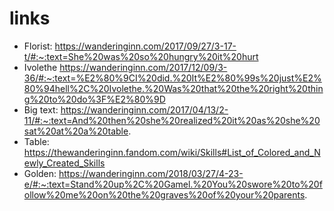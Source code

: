 # links


* Florist: https://wanderinginn.com/2017/09/27/3-17-t/#:~:text=She%20was%20so%20hungry%20it%20hurt
* Ivolethe https://wanderinginn.com/2017/12/09/3-36/#:~:text=%E2%80%9CI%20did.%20It%E2%80%99s%20just%E2%80%94hell%2C%20Ivolethe.%20Was%20that%20the%20right%20thing%20to%20do%3F%E2%80%9D
* Big text: https://wanderinginn.com/2017/04/13/2-11/#:~:text=And%20then%20she%20realized%20it%20as%20she%20sat%20at%20a%20table.
* Table: https://thewanderinginn.fandom.com/wiki/Skills#List_of_Colored_and_Newly_Created_Skills
* Golden: https://wanderinginn.com/2018/03/27/4-23-e/#:~:text=Stand%20up%2C%20Gamel.%20You%20swore%20to%20follow%20me%20on%20the%20graves%20of%20your%20parents.
